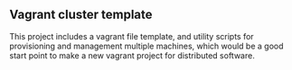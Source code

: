 ## Vagrant cluster template

This project includes a vagrant file template, and utility scripts for provisioning and management multiple machines,
which would be a good start point to make a new vagrant project for distributed software.
